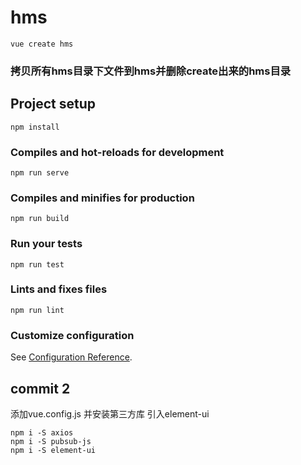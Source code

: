 # hms

```
vue create hms
```
### 拷贝所有hms目录下文件到hms并删除create出来的hms目录

## Project setup
```
npm install
```

### Compiles and hot-reloads for development
```
npm run serve
```

### Compiles and minifies for production
```
npm run build
```

### Run your tests
```
npm run test
```

### Lints and fixes files
```
npm run lint
```

### Customize configuration
See [Configuration Reference](https://cli.vuejs.org/zh/config/#%E5%85%A8%E5%B1%80-cli-%E9%85%8D%E7%BD%AE).

## commit 2
添加vue.config.js 并安装第三方库 引入element-ui
```
npm i -S axios
npm i -S pubsub-js
npm i -S element-ui
```
